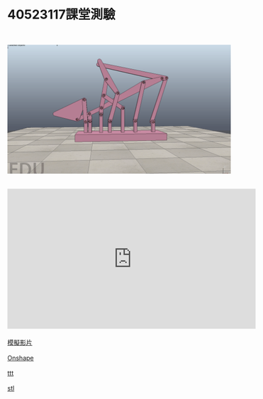 # 40523117課堂測驗
</br>


![](../../photos/17.gif)


</br>
<iframe width="560" height="315" src="https://www.youtube.com/watch?v=xIBFC2YoCE8&feature=youtu.be" frameborder="0" allow="autoplay; encrypted-media" allowfullscreen></iframe>
</br>
</br>
<a href="https://www.youtube.com/watch?v=xIBFC2YoCE8&feature=youtu.be">模擬影片</a>
</br>
</br>
<a href="https://cad.onshape.com/documents/4e96734830404741e1378ed8/w/3248fbc857f4106beddb316d/e/313c0b37360b01b6aff3984b
">Onshape</a>
</br>
</br>
<a href="https://github.com/s40523117/cd2018/blob/gh-pages/triple%20lifter/40523117/triple%20lifter.ttt">ttt</a>
</br>
</br>
<a href="https://github.com/s40523117/cd2018/blob/gh-pages/triple%20lifter/40523117/triple%20lifter.stl">stl</a>
